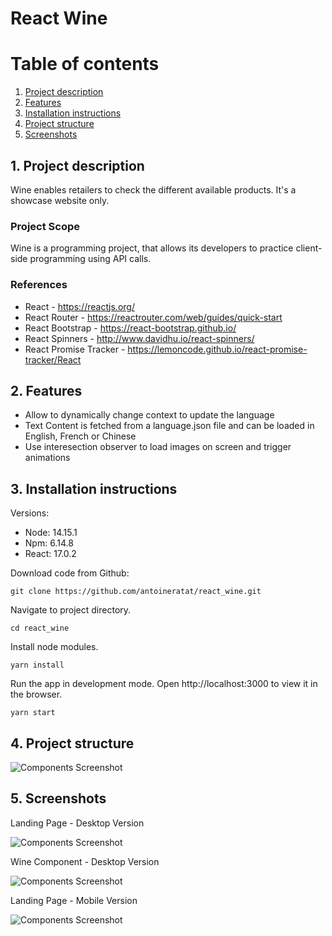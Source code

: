 # React Wine

# Table of contents

1. [Project description](#description)
2. [Features](#features)
3. [Installation instructions](#installation)
4. [Project structure](#structure)
5. [Screenshots](#screenshots)

## 1. Project description<a name="description"></a>

Wine enables retailers to check the different available products. It's a showcase website only.

### Project Scope

Wine is a programming project, that allows its developers to practice client-side programming using API calls.

### References

-   React - https://reactjs.org/
-   React Router - https://reactrouter.com/web/guides/quick-start
-   React Bootstrap - https://react-bootstrap.github.io/
-   React Spinners - http://www.davidhu.io/react-spinners/
-   React Promise Tracker - https://lemoncode.github.io/react-promise-tracker/React

## 2. Features<a name="features"></a>

-   Allow to dynamically change context to update the language
-   Text Content is fetched from a language.json file and can be loaded in English, French or Chinese
-   Use interesection observer to load images on screen and trigger animations

## 3. Installation instructions<a name="installation"></a>

Versions:

-   Node: 14.15.1
-   Npm: 6.14.8
-   React: 17.0.2

Download code from Github:

```shell
git clone https://github.com/antoineratat/react_wine.git
```

Navigate to project directory.

```shell
cd react_wine
```

Install node modules.

```shell
yarn install
```

Run the app in development mode. Open http://localhost:3000 to view it in the browser.

```shell
yarn start
```

## 4. Project structure<a name="structure"></a>

![Components Screenshot](https://templars.guru/app/github/wine_api/1.png)

## 5. Screenshots<a name="screenshots"></a>

Landing Page - Desktop Version

![Components Screenshot](https://templars.guru/app/github/react_wine/react_wine_1.PNG)

Wine Component - Desktop Version

![Components Screenshot](https://templars.guru/app/github/react_wine/react_wine_3.PNG)

Landing Page - Mobile Version

![Components Screenshot](https://templars.guru/app/github/react_wine/react_wine_4.PNG)
